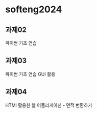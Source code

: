 # softeng2024

## 과제02
  파이썬 기초 연습

## 과제03
  파이썬 기초 연습 GUI 활용

## 과제04
  HTMl 활용한 웹 어플리케이션 - 면적 변환하기




